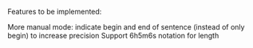 Features to be implemented:

More manual mode: indicate begin and end of sentence (instead of only begin) to increase precision
Support 6h5m6s notation for length